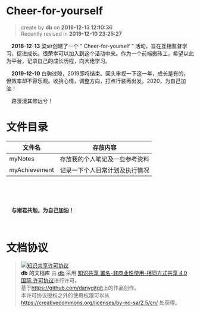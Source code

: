 Cheer-for-yourself
===

> create by **db** on **2018-12-13 12:10:36**   
> Recently revised in **2019-12-10 23:25:27**

&emsp;**2018-12-13** 梁sir创建了一个 “ Cheer-for-yourself ” 活动，旨在互相监督学习，促进成长。很荣幸可以加入到这个活动中来。作为一个前端搬砖工，希望以此为平台，记录自己的成长历程，向大佬学习。

&emsp;**2019-12-10** 白驹过隙，2019即将结束。回头审视一下这一年，成长是有的，但效率却不容乐观。收拾心情，调整方向，打点行装再出发。2020，为自己加油！

&emsp;路漫漫其修远兮！

# 文件目录
| 文件名 | 存放内容|
|-----------------|-----------------|
|myNotes|存放我的个人笔记及一些参考资料|
|myAchievement|记录一下个人日常计划及执行情况|

<br>
<br>
<br>

&emsp;**与诸君共勉，为自己加油！**

<br>

# 文档协议 
> <a rel="license" href="http://creativecommons.org/licenses/by-nc-sa/4.0/"><img alt="知识共享许可协议" style="border-width:0" src="https://i.creativecommons.org/l/by-nc-sa/4.0/88x31.png" /></a><br /><a xmlns:dct="http://purl.org/dc/terms/" property="dct:title">**db** 的文档库</a> 由 <a xmlns:cc="http://creativecommons.org/ns#" href="db" property="cc:attributionName" rel="cc:attributionURL">db</a> 采用 <a rel="license" href="http://creativecommons.org/licenses/by-nc-sa/4.0/">知识共享 署名-非商业性使用-相同方式共享 4.0 国际 许可协议</a>进行许可。<br />基于<a xmlns:dct="http://purl.org/dc/terms/" href="https://github.com/danygitgit" rel="dct:source">https://github.com/danygitgit</a>上的作品创作。<br />本许可协议授权之外的使用权限可以从 <a xmlns:cc="http://creativecommons.org/ns#" href="https://creativecommons.org/licenses/by-nc-sa/2.5/cn/" rel="cc:morePermissions">https://creativecommons.org/licenses/by-nc-sa/2.5/cn/</a> 处获得。